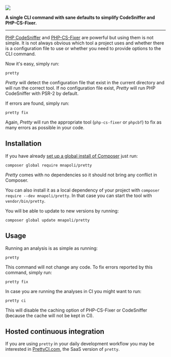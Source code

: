 [![](https://hc4rcprbe1.execute-api.eu-west-1.amazonaws.com/dev?name=mnapoli/pretty)](https://prettyci.com/)

**A single CLI command with sane defaults to simplify CodeSniffer and PHP-CS-Fixer.**

---

[PHP CodeSniffer](https://github.com/squizlabs/PHP_CodeSniffer) and [PHP-CS-Fixer](https://github.com/FriendsOfPHP/PHP-CS-Fixer) are powerful but using them is not simple. It is not always obvious which tool a project uses and whether there is a configuration file to use or whether you need to provide options to the CLI command.

Now it's easy, simply run:

```
pretty
```

*Pretty* will detect the configuration file that exist in the current directory and will run the correct tool. If no configuration file exist, *Pretty* will run PHP CodeSniffer with PSR-2 by default.

If errors are found, simply run:

```
pretty fix
```

Again, *Pretty* will run the appropriate tool (`php-cs-fixer` or `phpcbf`) to fix as many errors as possible in your code.

## Installation

If you have already [set up a global install of Composer](http://akrabat.com/php/global-installation-of-php-tools-with-composer/) just run:

```
composer global require mnapoli/pretty
```

*Pretty* comes with no dependencies so it should not bring any conflict in Composer.

You can also install it as a local dependency of your project with `composer require --dev mnapoli/pretty`. In that case you can start the tool with `vendor/bin/pretty`.

You will be able to update to new versions by running:

```
composer global update mnapoli/pretty
```

## Usage

Running an analysis is as simple as running:

```
pretty
```

This command will not change any code. To fix errors reported by this command, simply run:

```
pretty fix
```

In case you are running the analyses in CI you might want to run:

```
pretty ci
```

This will disable the caching option of PHP-CS-Fixer or CodeSniffer (because the cache will not be kept in CI).

## Hosted continuous integration

If you are using `pretty` in your daily development workflow you may be interested in [PrettyCI.com](https://prettyci.com/), the SaaS version of `pretty`.
